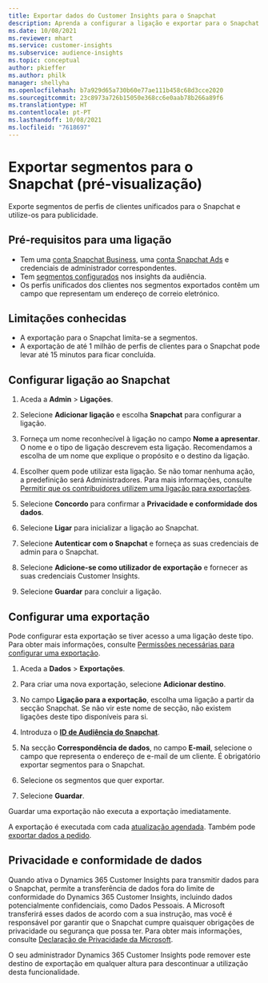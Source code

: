 ```yaml
---
title: Exportar dados do Customer Insights para o Snapchat
description: Aprenda a configurar a ligação e exportar para o Snapchat.
ms.date: 10/08/2021
ms.reviewer: mhart
ms.service: customer-insights
ms.subservice: audience-insights
ms.topic: conceptual
author: pkieffer
ms.author: philk
manager: shellyha
ms.openlocfilehash: b7a929d65a730b60e77ae111b458c68d3cce2020
ms.sourcegitcommit: 23c8973a726b15050e368cc6e0aab78b266a89f6
ms.translationtype: HT
ms.contentlocale: pt-PT
ms.lasthandoff: 10/08/2021
ms.locfileid: "7618697"
---
```

# <a name="export-segments-to-snapchat-preview"></a>Exportar segmentos para o Snapchat (pré-visualização)

Exporte segmentos de perfis de clientes unificados para o Snapchat e utilize-os para publicidade. 

## <a name="prerequisites-for-a-connection"></a>Pré-requisitos para uma ligação

-   Tem uma [conta Snapchat Business](https://business.snapchat.com/), uma [conta Snapchat Ads](https://ads.snapchat.com/) e credenciais de administrador correspondentes.
-   Tem [segmentos configurados](segments.md) nos insights da audiência.
-   Os perfis unificados dos clientes nos segmentos exportados contêm um campo que representam um endereço de correio eletrónico.

## <a name="known-limitations"></a>Limitações conhecidas

- A exportação para o Snapchat limita-se a segmentos.
- A exportação de até 1 milhão de perfis de clientes para o Snapchat pode levar até 15 minutos para ficar concluída. 

## <a name="set-up-connection-to-snapchat"></a>Configurar ligação ao Snapchat

1. Aceda a **Admin** > **Ligações**.

1. Selecione **Adicionar ligação** e escolha **Snapchat** para configurar a ligação.

1. Forneça um nome reconhecível à ligação no campo **Nome a apresentar**. O nome e o tipo de ligação descrevem esta ligação. Recomendamos a escolha de um nome que explique o propósito e o destino da ligação.

1. Escolher quem pode utilizar esta ligação. Se não tomar nenhuma ação, a predefinição será Administradores. Para mais informações, consulte [Permitir que os contribuidores utilizem uma ligação para exportações](connections.md#allow-contributors-to-use-a-connection-for-exports).

1. Selecione **Concordo** para confirmar a **Privacidade e conformidade dos dados**.

1. Selecione **Ligar** para inicializar a ligação ao Snapchat.

1. Selecione **Autenticar com o Snapchat** e forneça as suas credenciais de admin para o Snapchat. 

1. Selecione **Adicione-se como utilizador de exportação** e fornecer as suas credenciais Customer Insights.

1. Selecione **Guardar** para concluir a ligação.

## <a name="configure-an-export"></a>Configurar uma exportação

Pode configurar esta exportação se tiver acesso a uma ligação deste tipo. Para obter mais informações, consulte [Permissões necessárias para configurar uma exportação](export-destinations.md#set-up-a-new-export).

1. Aceda a **Dados** > **Exportações**.

1. Para criar uma nova exportação, selecione **Adicionar destino**.

1. No campo **Ligação para a exportação**, escolha uma ligação a partir da secção Snapchat. Se não vir este nome de secção, não existem ligações deste tipo disponíveis para si.

1. Introduza o [**ID de Audiência do Snapchat**](https://businesshelp.snapchat.com/s/article/custom-audiences).

1. Na secção **Correspondência de dados**, no campo **E-mail**, selecione o campo que representa o endereço de e-mail de um cliente. É obrigatório exportar segmentos para o Snapchat.

1. Selecione os segmentos que quer exportar. 

1. Selecione **Guardar**.

Guardar uma exportação não executa a exportação imediatamente.

A exportação é executada com cada [atualização agendada](system.md#schedule-tab). Também pode [exportar dados a pedido](export-destinations.md#run-exports-on-demand). 


## <a name="data-privacy-and-compliance"></a>Privacidade e conformidade de dados

Quando ativa o Dynamics 365 Customer Insights para transmitir dados para o Snapchat, permite a transferência de dados fora do limite de conformidade do Dynamics 365 Customer Insights, incluindo dados potencialmente confidenciais, como Dados Pessoais. A Microsoft transferirá esses dados de acordo com a sua instrução, mas você é responsável por garantir que o Snapchat cumpre quaisquer obrigações de privacidade ou segurança que possa ter. Para obter mais informações, consulte [Declaração de Privacidade da Microsoft](https://go.microsoft.com/fwlink/?linkid=396732).

O seu administrador Dynamics 365 Customer Insights pode remover este destino de exportação em qualquer altura para descontinuar a utilização desta funcionalidade.

